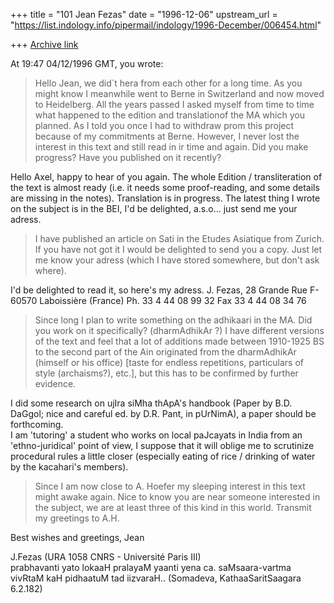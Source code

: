 +++
title = "101 Jean Fezas"
date = "1996-12-06"
upstream_url = "https://list.indology.info/pipermail/indology/1996-December/006454.html"

+++
[Archive link](https://list.indology.info/pipermail/indology/1996-December/006454.html)

At 19:47 04/12/1996 GMT, you wrote:
>Hello Jean,
>we did´t hera from each other for a long time. As you might know I meanwhile
>went to Berne in Switzerland and now moved to Heidelberg. All the years
>passed I asked myself from time to time what happened to the edition and
>translationof the MA which you planned. 
>As I told you once I had to withdraw prom this project because of my
>commitments at Berne. However, I never lost the interest in this text and
>still read in ir time and again. Did you make progress? Have you published
>on it recently?

Hello Axel, happy to hear of you again. The whole Edition / transliteration
of the text is almost ready (i.e. it needs some proof-reading, and some
details are missing in the notes). Translation is in progress. The latest
thing I wrote on the subject is in the BEI, I'd be delighted, a.s.o... just
send me your adress.

>I have published an article on Sati in the Etudes Asiatique from Zurich. If
>you have not got it I would be delighted to send you a copy. Just let me
>know your adress (which I have stored somewhere, but don't ask where).

I'd be delighted to read it, so here's my adress.
J. Fezas,
28 Grande Rue
F-60570 Laboissière
(France)
Ph.     33 4 44 08 99 32
Fax     33 4 44 08 34 76

>Since long I plan to write something on the adhikaari in the MA. Did you
>work on it specifically?
(dharmAdhikAr ?) I have different versions of the text and feel that a lot
of additions made between 1910-1925 BS to the second part of the Ain
originated from the dharmAdhikAr (himself or his office) [taste for endless
repetitions, particulars of style (archaisms?), etc.], but this has to be
confirmed by further evidence.

I did some research on ujIra siMha thApA's handbook (Paper by B.D. DaGgol;
nice and careful ed. by D.R. Pant, in pUrNimA), a paper should be forthcoming.  
I am 'tutoring' a student who works on local paJcayats in India from an
'ethno-juridical' point of view, I suppose that it will oblige me to
scrutinize procedural rules a little closer (especially eating of rice /
drinking of water by the kacahari's members). 

>Since I am now close to A. Hoefer my sleeping interest in this text might
>awake again.
Nice to know you are near someone interested in the subject, we are at least
three of this kind in this world. Transmit my greetings to A.H.

Best wishes and greetings, Jean

J.Fezas 
(URA 1058 CNRS - Université Paris III)  
        prabhavanti yato lokaaH pralayaM yaanti yena ca.
        saMsaara-vartma vivRtaM kaH pidhaatuM tad iizvaraH..
(Somadeva, KathaaSaritSaagara 6.2.182)





